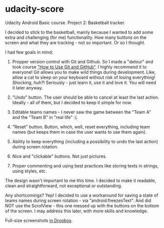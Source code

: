 # udacity-score
Udacity Android Basic course. Project 2: Basketball tracker.



I decided to stick to the basketball, mainly because I wanted to add some extra and challenging (for me) functionality. How many buttons on the screen and what they are tracking - not so important. Or so I thought. 

I had few goals in mind:

1) Propper version control with Git and Github. So I made a "detour" and took course ["How to Use Git and GitHub"](https://www.udacity.com/course/how-to-use-git-and-github--ud775). I highly recommend it to everyone! Git allows you to make wild things during development. Like, allow a cat to sleep on your keyboard without risk of losing everything! Shocking, huh?! Seriously - just learn it, use it and love it. You will need it later anyway.

2) "Undo" button. The user should be able to cancel at least the last action. Ideally - all of them, but I decided to keep it simple for now. 

3) Editable teams names - I never saw the game between the "Team A" and the "Team B" in "real life" :(. 

3) "Reset" button. Button, which, well, reset everything, including team names (but keeps them in case the user wants to use them again).

4) Ability to keep everything (including a possibility to undo the last action) during screen rotation.

5) Nice and "clickable" buttons. Not just pictures. 

6) Proper commenting and using best practices like storing texts in strings, using styles, etc.

The design wasn't important to me this time. I decided to make it readable, clean and straightforward, not exceptional or outstanding.

Any shortcomings? Yep! I decided to use a workaround for saving a state of teams names during screen rotation - via "android:freezesText". And did NOT use the ScrolView - this one messed up with the buttons on the bottom of the screen. I may address this later, with more skills and knowledge. 

Full-size screenshots [in Dropbox](https://www.dropbox.com/sh/7e9f7d78q2h4f07/AAColOJztUwTDykAfagiL6gCa?dl=0).
